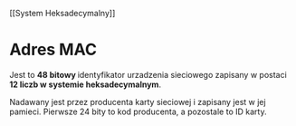 [[System Heksadecymalny]]

# Adres MAC

Jest to <b>48 bitowy </b> identyfikator urzadzenia sieciowego zapisany w postaci <b>12 liczb w systemie heksadecymalnym</b>.

Nadawany jest przez producenta karty sieciowej i zapisany jest w jej pamieci. Pierwsze 24 bity to kod producenta, a pozostale to ID karty.